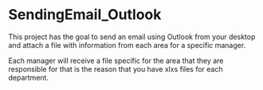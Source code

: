 # SendingEmail_Outlook
This project has the goal to send an email using Outlook from your desktop and attach a file with information from each area for a specific manager.

Each manager will receive a file specific for the area that they are responsible for that is the reason that you have xlxs files for each department.
